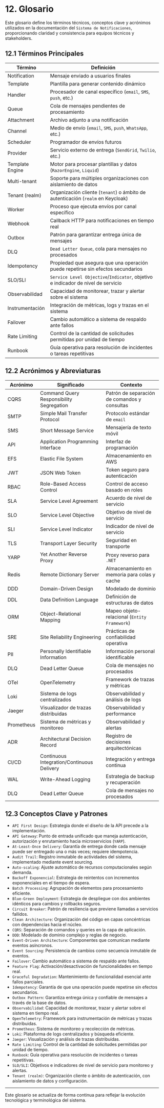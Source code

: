 # 12. Glosario

Este glosario define los términos técnicos, conceptos clave y acrónimos utilizados en la documentación del `Sistema de Notificaciones`, proporcionando claridad y consistencia para equipos técnicos y stakeholders.

## 12.1 Términos Principales

| Término           | Definición                                                      |
|-------------------|-----------------------------------------------------------------|
| Notification      | Mensaje enviado a usuarios finales                              |
| Template          | Plantilla para generar contenido dinámico                       |
| Handler           | Procesador de canal específico (`email`, `SMS`, `push`, etc.)   |
| Queue             | Cola de mensajes pendientes de procesamiento                    |
| Attachment        | Archivo adjunto a una notificación                              |
| Channel           | Medio de envío (`email`, `SMS`, `push`, `WhatsApp`, etc.)       |
| Scheduler         | Programador de envíos futuros                                   |
| Provider          | Servicio externo de entrega (`SendGrid`, `Twilio`, etc.)        |
| Template Engine   | Motor para procesar plantillas y datos (`RazorEngine`, `Liquid`)|
| Multi-tenant      | Soporte para múltiples organizaciones con aislamiento de datos   |
| Tenant (realm)    | Organización cliente (`tenant`) o ámbito de autenticación (`realm` en Keycloak) |
| Worker            | Proceso que ejecuta envíos por canal específico                 |
| Webhook           | Callback HTTP para notificaciones en tiempo real                |
| Outbox            | Patrón para garantizar entrega única de mensajes                |
| DLQ               | `Dead Letter Queue`, cola para mensajes no procesados           |
| Idempotency       | Propiedad que asegura que una operación puede repetirse sin efectos secundarios |
| SLO/SLI           | `Service Level Objective`/`Indicator`, objetivo e indicador de nivel de servicio |
| Observabilidad    | Capacidad de monitorear, trazar y alertar sobre el sistema      |
| Instrumentación   | Integración de métricas, logs y trazas en el sistema            |
| Failover          | Cambio automático a sistema de respaldo ante fallos             |
| Rate Limiting     | Control de la cantidad de solicitudes permitidas por unidad de tiempo |
| Runbook           | Guía operativa para resolución de incidentes o tareas repetitivas|

## 12.2 Acrónimos y Abreviaturas

| Acrónimo | Significado                        | Contexto                                      |
|----------|------------------------------------|-----------------------------------------------|
| CQRS     | Command Query Responsibility Segregation | Patrón de separación de comandos y consultas |
| SMTP     | Simple Mail Transfer Protocol      | Protocolo estándar de `email`                 |
| SMS      | Short Message Service              | Mensajería de texto móvil                     |
| API      | Application Programming Interface  | Interfaz de programación                      |
| EFS      | Elastic File System                | Almacenamiento en AWS                         |
| JWT      | JSON Web Token                     | Token seguro para autenticación               |
| RBAC     | Role-Based Access Control          | Control de acceso basado en roles             |
| SLA      | Service Level Agreement            | Acuerdo de nivel de servicio                  |
| SLO      | Service Level Objective            | Objetivo de nivel de servicio                 |
| SLI      | Service Level Indicator            | Indicador de nivel de servicio                |
| TLS      | Transport Layer Security           | Seguridad en transporte                       |
| YARP     | Yet Another Reverse Proxy          | Proxy reverso para `.NET`                     |
| Redis    | Remote Dictionary Server           | Almacenamiento en memoria para colas y cache  |
| DDD      | Domain-Driven Design               | Modelado de dominio                           |
| DDL      | Data Definition Language           | Definición de estructuras de datos            |
| ORM      | Object-Relational Mapping          | Mapeo objeto-relacional (`Entity Framework`)  |
| SRE      | Site Reliability Engineering       | Prácticas de confiabilidad operativa          |
| PII      | Personally Identifiable Information| Información personal identificable            |
| DLQ      | Dead Letter Queue                  | Cola de mensajes no procesados                |
| OTel     | OpenTelemetry                      | Framework de trazas y métricas                |
| Loki     | Sistema de logs centralizados      | Observabilidad y análisis de logs             |
| Jaeger   | Visualizador de trazas distribuidas| Observabilidad y performance                  |
| Prometheus| Sistema de métricas y monitoreo   | Observabilidad y alertas                      |
| ADR      | Architectural Decision Record      | Registro de decisiones arquitectónicas        |
| CI/CD    | Continuous Integration/Continuous Delivery | Integración y entrega continua        |
| WAL      | Write-Ahead Logging                | Estrategia de backup y recuperación           |
| DLQ      | Dead Letter Queue                  | Cola de mensajes no procesados                |

## 12.3 Conceptos Clave y Patrones

- `API First Design`: Estrategia donde el diseño de la API precede a la implementación.
- `API Gateway`: Punto de entrada unificado que maneja autenticación, autorización y enrutamiento hacia microservicios (`YARP`).
- `At-Least-Once Delivery`: Garantía de entrega donde cada mensaje puede ser entregado una o más veces; requiere idempotencia.
- `Audit Trail`: Registro inmutable de actividades del sistema, implementado mediante event sourcing.
- `Auto-scaling`: Ajuste automático de recursos computacionales según demanda.
- `Backoff Exponencial`: Estrategia de reintentos con incrementos exponenciales en el tiempo de espera.
- `Batch Processing`: Agrupación de elementos para procesamiento eficiente.
- `Blue-Green Deployment`: Estrategia de despliegue con dos ambientes idénticos para cambios y rollbacks seguros.
- `Circuit Breaker`: Patrón de resiliencia que previene llamadas a servicios fallidos.
- `Clean Architecture`: Organización del código en capas concéntricas con dependencias hacia el núcleo.
- `CQRS`: Separación de comandos y queries en la capa de aplicación.
- `DDD`: Modelado de dominio complejo y reglas de negocio.
- `Event-Driven Architecture`: Componentes que comunican mediante eventos asíncronos.
- `Event Sourcing`: Persistencia de cambios como secuencia inmutable de eventos.
- `Failover`: Cambio automático a sistema de respaldo ante fallos.
- `Feature Flag`: Activación/desactivación de funcionalidades en tiempo real.
- `Graceful Degradation`: Mantenimiento de funcionalidad esencial ante fallos parciales.
- `Idempotency`: Garantía de que una operación puede repetirse sin efectos secundarios.
- `Outbox Pattern`: Garantiza entrega única y confiable de mensajes a través de la base de datos.
- `Observabilidad`: Capacidad de monitorear, trazar y alertar sobre el sistema en tiempo real.
- `OpenTelemetry`: Framework para instrumentación de métricas y trazas distribuidas.
- `Prometheus`: Sistema de monitoreo y recolección de métricas.
- `Loki`: Plataforma de logs centralizados y búsqueda eficiente.
- `Jaeger`: Visualización y análisis de trazas distribuidas.
- `Rate Limiting`: Control de la cantidad de solicitudes permitidas por unidad de tiempo.
- `Runbook`: Guía operativa para resolución de incidentes o tareas repetitivas.
- `SLO/SLI`: Objetivos e indicadores de nivel de servicio para monitoreo y alertas.
- `Tenant (realm)`: Organización cliente o ámbito de autenticación, con aislamiento de datos y configuración.

---

Este glosario se actualiza de forma continua para reflejar la evolución tecnológica y terminológica del sistema.